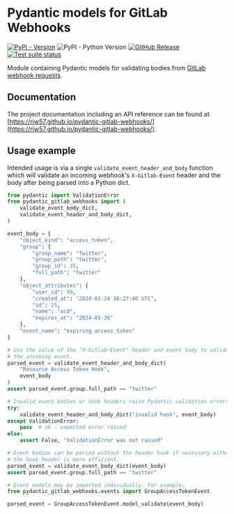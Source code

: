 # Pydantic models for GitLab Webhooks

[![PyPI - Version](https://img.shields.io/pypi/v/pydantic-gitlab-webhooks)](https://pypi.org/p/pydantic-gitlab-webhooks/)
![PyPI - Python Version](https://img.shields.io/pypi/pyversions/pydantic-gitlab-webhooks)
[![GitHub Release](https://img.shields.io/github/v/release/rjw57/pydantic-gitlab-webhooks)](https://github.com/rjw57/pydantic-gitlab-webhooks/releases)
[![Test suite status](https://github.com/rjw57/pydantic-gitlab-webhooks/actions/workflows/main.yml/badge.svg?branch=main)](https://github.com/rjw57/pydantic-gitlab-webhooks/actions/workflows/main.yml?query=branch%3Amain)

Module containing Pydantic models for validating bodies from [GitLab webhook
requests](https://docs.gitlab.com/ee/user/project/integrations/webhook_events.html).

## Documentation

The project documentation including an API reference can be found at
[https://rjw57.github.io/pydantic-gitlab-webhooks/](https://rjw57.github.io/pydantic-gitlab-webhooks/).

## Usage example

Intended usage is via a single `validate_event_header_and_body` function which will
validate an incoming webhook's `X-Gitlab-Event` header and the body after being parsed
into a Python dict.

```py
from pydantic import ValidationError
from pydantic_gitlab_webhooks import (
    validate_event_body_dict,
    validate_event_header_and_body_dict,
)

event_body = {
    "object_kind": "access_token",
    "group": {
        "group_name": "Twitter",
        "group_path": "twitter",
        "group_id": 35,
        "full_path": "twitter"
    },
    "object_attributes": {
        "user_id": 90,
        "created_at": "2024-01-24 16:27:40 UTC",
        "id": 25,
        "name": "acd",
        "expires_at": "2024-01-26"
    },
    "event_name": "expiring_access_token"
}

# Use the value of the "X-Gitlab-Event" header and event body to validate
# the incoming event.
parsed_event = validate_event_header_and_body_dict(
    "Resource Access Token Hook",
    event_body
)
assert parsed_event.group.full_path == "twitter"

# Invalid event bodies or hook headers raise Pydantic validation errors
try:
    validate_event_header_and_body_dict("invalid hook", event_body)
except ValidationError:
    pass  # ok - expected error raised
else:
    assert False, "ValidationError was not raised"

# Event bodies can be parsed without the header hook if necessary although using
# the hook header is more efficient.
parsed_event = validate_event_body_dict(event_body)
assert parsed_event.group.full_path == "twitter"

# Event models may be imported individually. For example:
from pydantic_gitlab_webhooks.events import GroupAccessTokenEvent

parsed_event = GroupAccessTokenEvent.model_validate(event_body)
```
